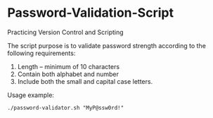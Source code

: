 # Password-Validation-Script
Practicing Version Control and Scripting

The script purpose is to validate password strength according to the following requirements:
1. Length – minimum of 10 characters
2. Contain both alphabet and number
3. Include both the small and capital case letters.

Usage example:
```
./password-validator.sh "MyP@ssw0rd!"
```
